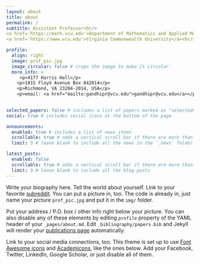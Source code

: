 ```yaml
---
layout: about
title: about
permalink: /
subtitle: Assistant Professor<br/> 
<a href='https://math.vcu.edu'>Department of Mathematics and Applied Mathematics</a> <br/> 
<a href='https://www.vcu.edu'>Virginia Commonwealth University</a><br/> 

profile:
  align: right
  image: prof_pic.jpg
  image_circular: false # crops the image to make it circular
  more_info: >
     <p>4177 Harris Hall</p>
    <p>1015 Floyd Avenue Box 842014</p>
    <p>Richmond, VA 23284-2014, USA</p>
    <p>email: <a href="mailto:gandhipr@vcu.edu">gandhipr@vcu.edu</a></p>
  

selected_papers: false # includes a list of papers marked as "selected={true}"
social: true # includes social icons at the bottom of the page

announcements:
  enabled: true # includes a list of news items
  scrollable: true # adds a vertical scroll bar if there are more than 3 news items
  limit: 3 # leave blank to include all the news in the `_news` folder

latest_posts:
  enabled: false
  scrollable: true # adds a vertical scroll bar if there are more than 3 new posts items
  limit: 3 # leave blank to include all the blog posts
---
```


Write your biography here. Tell the world about yourself. Link to your favorite [subreddit](http://reddit.com). You can put a picture in, too. The code is already in, just name your picture `prof_pic.jpg` and put it in the `img/` folder.

Put your address / P.O. box / other info right below your picture. You can also disable any of these elements by editing `profile` property of the YAML header of your `_pages/about.md`. Edit `_bibliography/papers.bib` and Jekyll will render your [publications page](/al-folio/publications/) automatically.

Link to your social media connections, too. This theme is set up to use [Font Awesome icons](https://fontawesome.com/) and [Academicons](https://jpswalsh.github.io/academicons/), like the ones below. Add your Facebook, Twitter, LinkedIn, Google Scholar, or just disable all of them.
